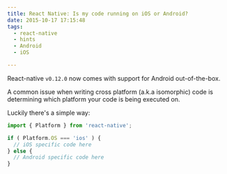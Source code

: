 ```yaml
---
title: React Native: Is my code running on iOS or Android?
date: 2015-10-17 17:15:48
tags:
  - react-native
  - hints
  - Android
  - iOS

---
```


React-native `v0.12.0` now comes with support for Android out-of-the-box. 

A common issue when writing cross platform (a.k.a isomorphic) code is determining which platform your code is being executed on.

Luckily there's a simple way:

```javascript
import { Platform } from 'react-native';

if ( Platform.OS === 'ios' ) {
  // iOS specific code here
} else {
  // Android specific code here
}

```

